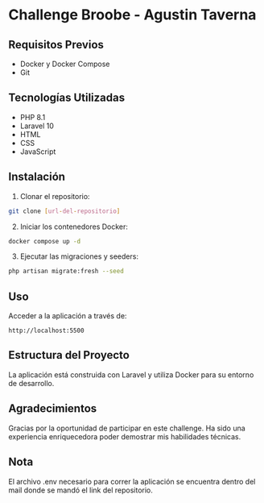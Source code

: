 # Challenge Broobe - Agustin Taverna

## Requisitos Previos
- Docker y Docker Compose
- Git

## Tecnologías Utilizadas
- PHP 8.1
- Laravel 10
- HTML
- CSS
- JavaScript

## Instalación

1. Clonar el repositorio:
```bash
git clone [url-del-repositorio]
```

2. Iniciar los contenedores Docker:
```bash
docker compose up -d
```

3. Ejecutar las migraciones y seeders:
```bash
php artisan migrate:fresh --seed
```

## Uso
Acceder a la aplicación a través de:
```
http://localhost:5500
```

## Estructura del Proyecto
La aplicación está construida con Laravel y utiliza Docker para su entorno de desarrollo.

## Agradecimientos
Gracias por la oportunidad de participar en este challenge. Ha sido una experiencia enriquecedora poder demostrar mis habilidades técnicas.

## Nota
El archivo .env necesario para correr la aplicación se encuentra dentro del mail donde se mandó el link del repositorio.
